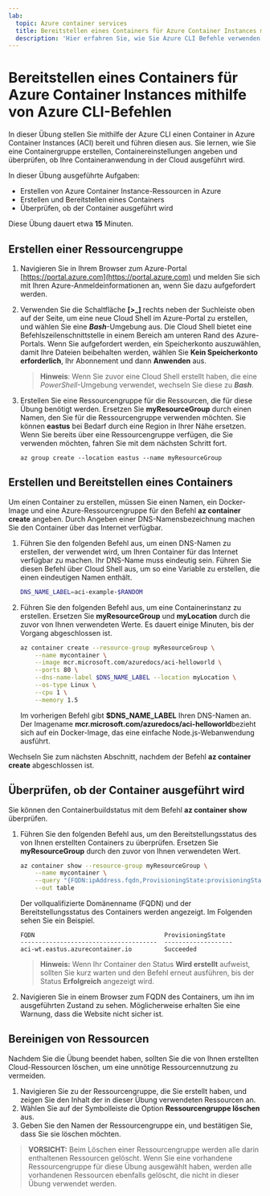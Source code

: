 ```yaml
---
lab:
  topic: Azure container services
  title: Bereitstellen eines Containers für Azure Container Instances mithilfe von Azure CLI-Befehlen
  description: 'Hier erfahren Sie, wie Sie Azure CLI Befehle verwenden, um einen Container für Azure Container Instances bereitzustellen.'
---
```


# Bereitstellen eines Containers für Azure Container Instances mithilfe von Azure CLI-Befehlen

In dieser Übung stellen Sie mithilfe der Azure CLI einen Container in Azure Container Instances (ACI) bereit und führen diesen aus. Sie lernen, wie Sie eine Containergruppe erstellen, Containereinstellungen angeben und überprüfen, ob Ihre Containeranwendung in der Cloud ausgeführt wird.

In dieser Übung ausgeführte Aufgaben:

* Erstellen von Azure Container Instance-Ressourcen in Azure
* Erstellen und Bereitstellen eines Containers
* Überprüfen, ob der Container ausgeführt wird

Diese Übung dauert etwa **15** Minuten.

## Erstellen einer Ressourcengruppe

1. Navigieren Sie in Ihrem Browser zum Azure-Portal [https://portal.azure.com](https://portal.azure.com) und melden Sie sich mit Ihren Azure-Anmeldeinformationen an, wenn Sie dazu aufgefordert werden.

1. Verwenden Sie die Schaltfläche **[\>_]** rechts neben der Suchleiste oben auf der Seite, um eine neue Cloud Shell im Azure-Portal zu erstellen, und wählen Sie eine ***Bash***-Umgebung aus. Die Cloud Shell bietet eine Befehlszeilenschnittstelle in einem Bereich am unteren Rand des Azure-Portals. Wenn Sie aufgefordert werden, ein Speicherkonto auszuwählen, damit Ihre Dateien beibehalten werden, wählen Sie **Kein Speicherkonto erforderlich**, Ihr Abonnement und dann **Anwenden** aus.

    > **Hinweis**: Wenn Sie zuvor eine Cloud Shell erstellt haben, die eine *PowerShell*-Umgebung verwendet, wechseln Sie diese zu ***Bash***.

1. Erstellen Sie eine Ressourcengruppe für die Ressourcen, die für diese Übung benötigt werden. Ersetzen Sie **myResourceGroup** durch einen Namen, den Sie für die Ressourcengruppe verwenden möchten. Sie können **eastus** bei Bedarf durch eine Region in Ihrer Nähe ersetzen. Wenn Sie bereits über eine Ressourcengruppe verfügen, die Sie verwenden möchten, fahren Sie mit dem nächsten Schritt fort.

    ```
    az group create --location eastus --name myResourceGroup
    ```

## Erstellen und Bereitstellen eines Containers

Um einen Container zu erstellen, müssen Sie einen Namen, ein Docker-Image und eine Azure-Ressourcengruppe für den Befehl **az container create** angeben. Durch Angeben einer DNS-Namensbezeichnung machen Sie den Container über das Internet verfügbar.

1. Führen Sie den folgenden Befehl aus, um einen DNS-Namen zu erstellen, der verwendet wird, um Ihren Container für das Internet verfügbar zu machen. Ihr DNS-Name muss eindeutig sein. Führen Sie diesen Befehl über Cloud Shell aus, um so eine Variable zu erstellen, die einen eindeutigen Namen enthält.

    ```bash
    DNS_NAME_LABEL=aci-example-$RANDOM
    ```

1. Führen Sie den folgenden Befehl aus, um eine Containerinstanz zu erstellen. Ersetzen Sie **myResourceGroup** und **myLocation** durch die zuvor von Ihnen verwendeten Werte. Es dauert einige Minuten, bis der Vorgang abgeschlossen ist.

    ```bash
    az container create --resource-group myResourceGroup \
        --name mycontainer \
        --image mcr.microsoft.com/azuredocs/aci-helloworld \
        --ports 80 \
        --dns-name-label $DNS_NAME_LABEL --location myLocation \
        --os-type Linux \
        --cpu 1 \
        --memory 1.5 
    ```

    Im vorherigen Befehl gibt **$DNS_NAME_LABEL** Ihren DNS-Namen an. Der Imagename **mcr.microsoft.com/azuredocs/aci-helloworld**bezieht sich auf ein Docker-Image, das eine einfache Node.js-Webanwendung ausführt.

Wechseln Sie zum nächsten Abschnitt, nachdem der Befehl **az container create** abgeschlossen ist.

## Überprüfen, ob der Container ausgeführt wird

Sie können den Containerbuildstatus mit dem Befehl **az container show** überprüfen. 

1. Führen Sie den folgenden Befehl aus, um den Bereitstellungsstatus des von Ihnen erstellten Containers zu überprüfen. Ersetzen Sie **myResourceGroup** durch den zuvor von Ihnen verwendeten Wert.

    ```bash
    az container show --resource-group myResourceGroup \
        --name mycontainer \
        --query "{FQDN:ipAddress.fqdn,ProvisioningState:provisioningState}" \
        --out table 
    ```

    Der vollqualifizierte Domänenname (FQDN) und der Bereitstellungsstatus des Containers werden angezeigt. Im Folgenden sehen Sie ein Beispiel.

    ```
    FQDN                                    ProvisioningState
    --------------------------------------  -------------------
    aci-wt.eastus.azurecontainer.io         Succeeded
    ```

    > **Hinweis:** Wenn Ihr Container den Status **Wird erstellt** aufweist, sollten Sie kurz warten und den Befehl erneut ausführen, bis der Status **Erfolgreich** angezeigt wird.

1. Navigieren Sie in einem Browser zum FQDN des Containers, um ihn im ausgeführten Zustand zu sehen. Möglicherweise erhalten Sie eine Warnung, dass die Website nicht sicher ist.

## Bereinigen von Ressourcen

Nachdem Sie die Übung beendet haben, sollten Sie die von Ihnen erstellten Cloud-Ressourcen löschen, um eine unnötige Ressourcennutzung zu vermeiden.

1. Navigieren Sie zu der Ressourcengruppe, die Sie erstellt haben, und zeigen Sie den Inhalt der in dieser Übung verwendeten Ressourcen an.
1. Wählen Sie auf der Symbolleiste die Option **Ressourcengruppe löschen** aus.
1. Geben Sie den Namen der Ressourcengruppe ein, und bestätigen Sie, dass Sie sie löschen möchten.

> **VORSICHT:** Beim Löschen einer Ressourcengruppe werden alle darin enthaltenen Ressourcen gelöscht. Wenn Sie eine vorhandene Ressourcengruppe für diese Übung ausgewählt haben, werden alle vorhandenen Ressourcen ebenfalls gelöscht, die nicht in dieser Übung verwendet werden.
